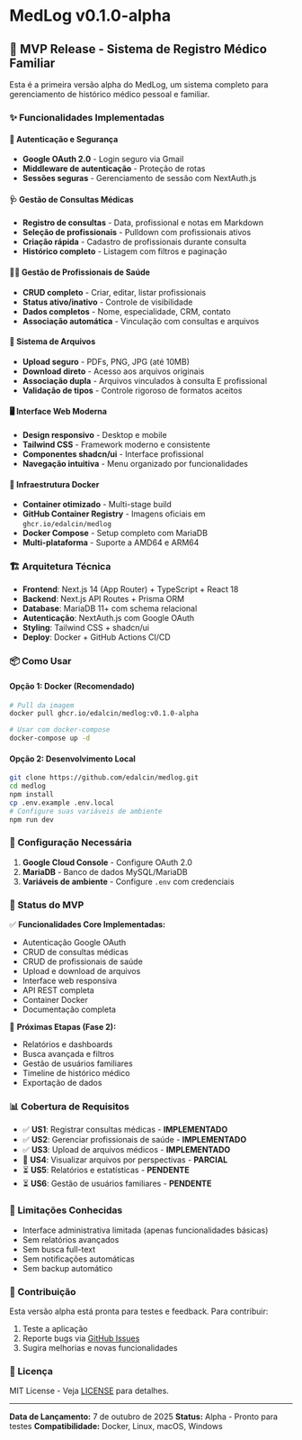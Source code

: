# MedLog v0.1.0-alpha

## 🚀 MVP Release - Sistema de Registro Médico Familiar

Esta é a primeira versão alpha do MedLog, um sistema completo para gerenciamento de histórico médico pessoal e familiar.

### ✨ Funcionalidades Implementadas

#### 🔐 Autenticação e Segurança
- **Google OAuth 2.0** - Login seguro via Gmail
- **Middleware de autenticação** - Proteção de rotas
- **Sessões seguras** - Gerenciamento de sessão com NextAuth.js

#### 🩺 Gestão de Consultas Médicas
- **Registro de consultas** - Data, profissional e notas em Markdown
- **Seleção de profissionais** - Pulldown com profissionais ativos
- **Criação rápida** - Cadastro de profissionais durante consulta
- **Histórico completo** - Listagem com filtros e paginação

#### 👨‍⚕️ Gestão de Profissionais de Saúde
- **CRUD completo** - Criar, editar, listar profissionais
- **Status ativo/inativo** - Controle de visibilidade
- **Dados completos** - Nome, especialidade, CRM, contato
- **Associação automática** - Vinculação com consultas e arquivos

#### 📄 Sistema de Arquivos
- **Upload seguro** - PDFs, PNG, JPG (até 10MB)
- **Download direto** - Acesso aos arquivos originais
- **Associação dupla** - Arquivos vinculados à consulta E profissional
- **Validação de tipos** - Controle rigoroso de formatos aceitos

#### 🖥️ Interface Web Moderna
- **Design responsivo** - Desktop e mobile
- **Tailwind CSS** - Framework moderno e consistente
- **Componentes shadcn/ui** - Interface profissional
- **Navegação intuitiva** - Menu organizado por funcionalidades

#### 🐳 Infraestrutura Docker
- **Container otimizado** - Multi-stage build
- **GitHub Container Registry** - Imagens oficiais em `ghcr.io/edalcin/medlog`
- **Docker Compose** - Setup completo com MariaDB
- **Multi-plataforma** - Suporte a AMD64 e ARM64

### 🏗️ Arquitetura Técnica

- **Frontend**: Next.js 14 (App Router) + TypeScript + React 18
- **Backend**: Next.js API Routes + Prisma ORM
- **Database**: MariaDB 11+ com schema relacional
- **Autenticação**: NextAuth.js com Google OAuth
- **Styling**: Tailwind CSS + shadcn/ui
- **Deploy**: Docker + GitHub Actions CI/CD

### 📦 Como Usar

#### Opção 1: Docker (Recomendado)
```bash
# Pull da imagem
docker pull ghcr.io/edalcin/medlog:v0.1.0-alpha

# Usar com docker-compose
docker-compose up -d
```

#### Opção 2: Desenvolvimento Local
```bash
git clone https://github.com/edalcin/medlog.git
cd medlog
npm install
cp .env.example .env.local
# Configure suas variáveis de ambiente
npm run dev
```

### 🔧 Configuração Necessária

1. **Google Cloud Console** - Configure OAuth 2.0
2. **MariaDB** - Banco de dados MySQL/MariaDB
3. **Variáveis de ambiente** - Configure `.env` com credenciais

### 🎯 Status do MVP

✅ **Funcionalidades Core Implementadas:**
- Autenticação Google OAuth
- CRUD de consultas médicas
- CRUD de profissionais de saúde
- Upload e download de arquivos
- Interface web responsiva
- API REST completa
- Container Docker
- Documentação completa

🔄 **Próximas Etapas (Fase 2):**
- Relatórios e dashboards
- Busca avançada e filtros
- Gestão de usuários familiares
- Timeline de histórico médico
- Exportação de dados

### 📊 Cobertura de Requisitos

- ✅ **US1**: Registrar consultas médicas - **IMPLEMENTADO**
- ✅ **US2**: Gerenciar profissionais de saúde - **IMPLEMENTADO**
- ✅ **US3**: Upload de arquivos médicos - **IMPLEMENTADO**
- 🔄 **US4**: Visualizar arquivos por perspectivas - **PARCIAL**
- ⏳ **US5**: Relatórios e estatísticas - **PENDENTE**
- ⏳ **US6**: Gestão de usuários familiares - **PENDENTE**

### 🐛 Limitações Conhecidas

- Interface administrativa limitada (apenas funcionalidades básicas)
- Sem relatórios avançados
- Sem busca full-text
- Sem notificações automáticas
- Sem backup automático

### 🤝 Contribuição

Esta versão alpha está pronta para testes e feedback. Para contribuir:

1. Teste a aplicação
2. Reporte bugs via [GitHub Issues](https://github.com/edalcin/medlog/issues)
3. Sugira melhorias e novas funcionalidades

### 📝 Licença

MIT License - Veja [LICENSE](LICENSE) para detalhes.

---

**Data de Lançamento:** 7 de outubro de 2025
**Status:** Alpha - Pronto para testes
**Compatibilidade:** Docker, Linux, macOS, Windows
